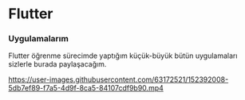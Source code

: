 # Flutter
### Uygulamalarım

Flutter öğrenme sürecimde yaptığım küçük-büyük bütün uygulamaları sizlerle burada paylaşacağım.

https://user-images.githubusercontent.com/63172521/152392008-5db7ef89-f7a5-4d9f-8ca5-84107cdf9b90.mp4






